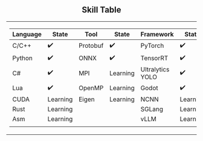## <div align="center">Skill Table </div> 
<div align="center">
<table>
  <tr>
    <td>
      <div>

| Language  | State      | Tool       | State      | Framework         | State      |
|-----------|------------|------------|------------|-------------------|------------|
| C/C++     | ✔️         | Protobuf   | ✔️         | PyTorch           | ✔️         |
| Python    | ✔️         | ONNX       | ✔️         | TensorRT          | ✔️         |
| C#        | ✔️         |MPI            | Learning         | Ultralytics YOLO  | ✔️         |
| Lua       | ✔️         |OpenMP             |Learning    | Godot             | ✔️         |
| CUDA      | Learning   |Eigen      |Learning    |NCNN             |Learning          |
| Rust      | Learning   |      |          |SGLang               |Learning    |
| Asm       | Learning   |            |            | vLLM              | Learning   |
|           |            |            |            |             |    |

 </div> 
    </td>
    <td>
    <img src="https://github-readme-stats.vercel.app/api/top-langs/?username=akira4O4&layout=donut-vertical&theme=vue-dark" align="center" />
   </td>
  </tr>
</table>
 </div> 


